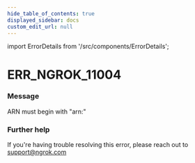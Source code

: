 ```yaml
---
hide_table_of_contents: true
displayed_sidebar: docs
custom_edit_url: null
---
```


import ErrorDetails from '/src/components/ErrorDetails';

# ERR_NGROK_11004

### Message
ARN must begin with "arn:"

### Further help
If you're having trouble resolving this error, please reach out to [support@ngrok.com](mailto:support@ngrok.com?subject=Help%20with%20ERR_NGROK_11004)

<ErrorDetails error='err_ngrok_11004' />
